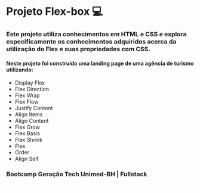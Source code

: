 # Projeto Flex-box :computer:



### Este projeto utiliza conhecimentos em HTML e CSS e explora especificamente os conhecimentos adquiridos acerca da utilização do Flex e suas propriedades com CSS.

#### Neste projeto foi construído uma landing page de uma agência de turismo utilizando:

* Display Flex
* Flex Direction
* Flex Wrap
* Flex Flow
* Justify Content
* Align Items
* Align Content
* Flex Grow
* Flex Basis
* Flex Shrink
* Flex
* Order
* Align Self







### Bootcamp Geração Tech Unimed-BH | Fullstack 

### <img src="https://hermes.digitalinnovation.one/tracks/a982287c-ffb1-4c4a-87dd-ea81e7f50ac4.png" alt="Alt" style="zoom:3%;" />
